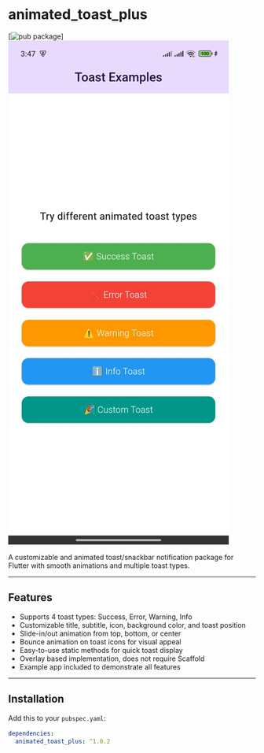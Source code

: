 # animated_toast_plus

[![pub package](https://pub.dev/packages/animated_toast_plus)] 
![Animated Toast Plus Demo](https://raw.githubusercontent.com/dev-mahmudulhasan/animated_toast_plus/main/assets/image.png)


A customizable and animated toast/snackbar notification package for Flutter with smooth animations and multiple toast types.

---

## Features

- Supports 4 toast types: Success, Error, Warning, Info
- Customizable title, subtitle, icon, background color, and toast position
- Slide-in/out animation from top, bottom, or center
- Bounce animation on toast icons for visual appeal
- Easy-to-use static methods for quick toast display
- Overlay based implementation, does not require Scaffold
- Example app included to demonstrate all features

---

## Installation

Add this to your `pubspec.yaml`:

```yaml
dependencies:
  animated_toast_plus: ^1.0.2

